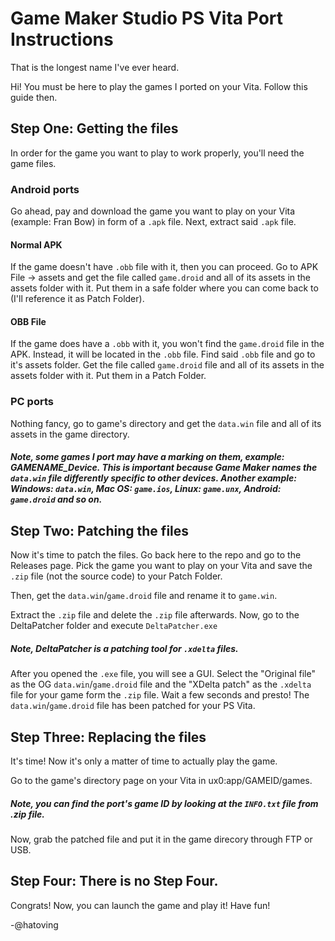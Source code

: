 # Game Maker Studio PS Vita Port Instructions
That is the longest name I've ever heard.


Hi! You must be here to play the games I ported on your Vita.
Follow this guide then.

## Step One: Getting the files
In order for the game you want to play to work properly, you'll need the game files.

### Android ports
Go ahead, pay and download the game you want to play on your Vita (example: Fran Bow) in form of a `.apk` file.
Next, extract said `.apk` file.

#### Normal APK
If the game doesn't have `.obb` file with it, then you can proceed.
Go to APK File -> assets and get the file called `game.droid` and all of its assets in the assets folder with it. 
Put them in a safe folder where you can come back to (I'll reference it as Patch Folder).

#### OBB File
If the game does have a `.obb` with it, you won't find the `game.droid` file in the APK.
Instead, it will be located in the `.obb` file. Find said `.obb` file and go to it's assets folder.
Get the file called `game.droid` file and all of its assets in the assets folder with it.
Put them in a Patch Folder.

### PC ports
Nothing fancy, go to game's directory and get the `data.win` file and all of its assets in the game directory.

##### Note, some games I port may have a marking on them, example: GAMENAME_Device. This is important because Game Maker names the `data.win` file differently specific to other devices. Another example: Windows: `data.win`, Mac OS: `game.ios`, Linux: `game.unx`, Android: `game.droid` and so on.

## Step Two: Patching the files
Now it's time to patch the files. Go back here to the repo and go to the Releases page. Pick the game you want to play on your Vita and save the `.zip` file (not the source code) to your Patch Folder.

Then, get the `data.win`/`game.droid` file and rename it to `game.win`. 

Extract the `.zip` file and delete the `.zip` file afterwards.
Now, go to the DeltaPatcher folder and execute `DeltaPatcher.exe`

##### Note, DeltaPatcher is a patching tool for `.xdelta` files.

After you opened the `.exe` file, you will see a GUI. Select the "Original file" as the OG `data.win`/`game.droid` file and the "XDelta patch" as the `.xdelta` file for your game form the `.zip` file. Wait a few seconds and presto! The `data.win`/`game.droid` file has been patched for your PS Vita.

## Step Three: Replacing the files
It's time! Now it's only a matter of time to actually play the game.

Go to the game's directory page on your Vita in ux0:app/GAMEID/games.

##### Note, you can find the port's game ID by looking at the `INFO.txt` file from .zip file.

Now, grab the patched file and put it in the game direcory through FTP or USB.

## Step Four: There is no Step Four.
Congrats! Now, you can launch the game and play it! Have fun!

-@hatoving
